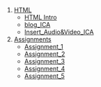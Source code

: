 
<ol>
    <li>
        <a href="/INFT-1206-S2024/Class_Notes/HTML/">HTML</a>
        <ul>
            <li><a href="/INFT-1206-S2024/Class_Notes/HTML/html_intro_index.html">HTML Intro</a></li>
            <li><a href="/INFT-1206-S2024/Class_Notes/HTML/blog.html">blog_ICA</a></li>
            <li><a href="/INFT-1206-S2024/Class_Notes/HTML/DisplayAudio&Video.html">Insert_Audio&Video_ICA</a></li>
        </ul>
    </li>
    <li>
        <a href="/INFT-1206-S2024/Assignments/">Assignments</a>
        <ul>
            <li><a href="/INFT-1206-S2024/Assignments/Assignment_1/Assignment1_index.html">Assignment_1</a></li>
            <li><a href="/INFT-1206-S2024/Assignments/Assignment_2/Assignment2_index.html">Assignment_2</a></li>
            <li><a href="/INFT-1206-S2024/Assignments/Assignment_3/Assignment3_index.html">Assignment_3</a></li>
            <li><a href="/INFT-1206-S2024/Assignments/Assignment_4/Assignment4_index.html">Assignment_4</a></li>
            <li><a href="/INFT-1206-S2024/Assignments/Assignment_5/Assignment5_index.html">Assignment_5</a></li>
        </ul>
    </li>
</ol>

